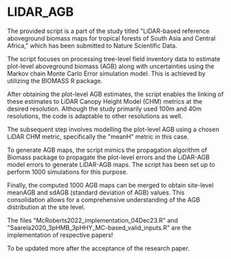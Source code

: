 # LIDAR_AGB
The provided script is a part of the study titled "LiDAR-based reference aboveground biomass maps for tropical forests of South Asia and Central Africa," which has been submitted to Nature Scientific Data.

The script focuses on processing tree-level field inventory data to estimate plot-level aboveground biomass (AGB) along with uncertainties using the Markov chain Monte Carlo Error simulation model. This is achieved by utilizing the BIOMASS R package.

After obtaining the plot-level AGB estimates, the script enables the linking of these estimates to LiDAR Canopy Height Model (CHM) metrics at the desired resolution. Although the study primarily used 100m and 40m resolutions, the code is adaptable to other resolutions as well.

The subsequent step involves modelling the plot-level AGB using a chosen LiDAR CHM metric, specifically the "meanH" metric in this case.

To generate AGB maps, the script mimics the propagation algorithm of Biomass package to propagate the plot-level errors and the LiDAR-AGB model errors to generate LiDAR-AGB maps. The script has been set up to perform 1000 simulations for this purpose.

Finally, the computed 1000 AGB maps can be merged to obtain site-level meanAGB and sdAGB (standard deviation of AGB) values. This consolidation allows for a comprehensive understanding of the AGB distribution at the site level.

The files "McRoberts2022_implementation_04Dec23.R" and "Saarela2020_3pHMB_3pHHY_MC-based_valid_inputs.R" are the implementation of respective papers!

To be updated more after the acceptance of the research paper.

